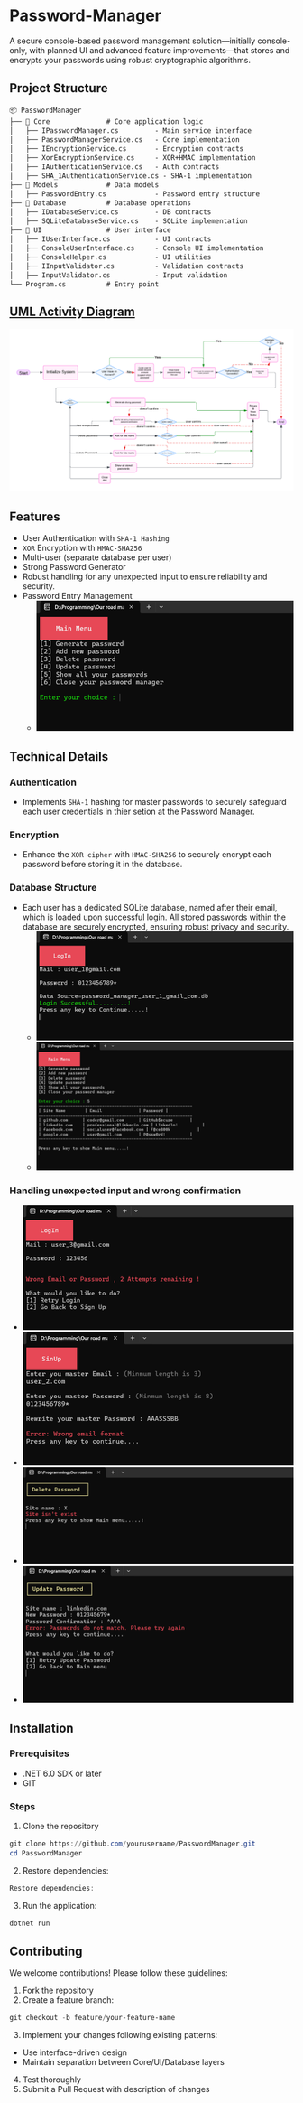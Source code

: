 # Password-Manager
A secure console-based password management solution—initially console-only, with planned UI and advanced feature improvements—that stores and encrypts your passwords using robust cryptographic algorithms.
## Project Structure
```plaintext
📦 PasswordManager
├── 📂 Core              # Core application logic
│   ├── IPasswordManager.cs         - Main service interface
│   ├── PasswordManagerService.cs   - Core implementation
│   ├── IEncryptionService.cs       - Encryption contracts
│   ├── XorEncryptionService.cs     - XOR+HMAC implementation
│   ├── IAuthenticationService.cs   - Auth contracts
│   ├── SHA_1AuthenticationService.cs - SHA-1 implementation
├── 📂 Models            # Data models
│   ├── PasswordEntry.cs            - Password entry structure
├── 📂 Database          # Database operations
│   ├── IDatabaseService.cs         - DB contracts
│   ├── SQLiteDatabaseService.cs    - SQLite implementation
├── 📂 UI                # User interface
│   ├── IUserInterface.cs           - UI contracts
│   ├── ConsoleUserInterface.cs     - Console UI implementation
│   ├── ConsoleHelper.cs            - UI utilities
│   ├── IInputValidator.cs          - Validation contracts
│   ├── InputValidator.cs           - Input validation
└── Program.cs          # Entry point
```
## [UML Activity Diagram](https://lucid.app/lucidchart/3bb6d3b4-ce77-4b12-9143-0361bd801a14/edit?viewport_loc=285%2C990%2C1201%2C501%2C0_0&invitationId=inv_86453fbd-9a38-4aa1-8292-8f35504f0705)
![UML-Activity-diagram](Photos/UML-Activity-diagram.png)
## Features 
- User Authentication with `SHA-1 Hashing` 
- `XOR` Encryption with `HMAC-SHA256` 
- Multi-user (separate database per user)
-  Strong Password Generator
-  Robust handling for any unexpected input to ensure reliability and security. 
- Password Entry Management
  - ![PasswordManager-MainMeu](Photos/PasswordManager-MainMeu.png)
  
## Technical Details 
### Authentication 
- Implements `SHA-1` hashing for master passwords to securely safeguard each user credentials in thier setion at the Password Manager.
### Encryption
- Enhance the `XOR cipher` with `HMAC-SHA256` to securely encrypt each password before storing it in the database.
### Database Structure
- Each user has a dedicated SQLite database, named after their email, which is loaded upon successful login. All stored passwords within the database are securely encrypted, ensuring robust privacy and security. 
  - ![Load-each-user-database](Photos/Load-each-user-database.png)
  - ![Load-each-user-database](Photos/Load-each-user-database_2.png)

### Handling unexpected input and wrong confirmation
  - ![Wrong_LogIn](Photos/Wrong_LogIn.png)
  - ![Handling-unexpected_input_1](Photos/Handling-unexpected_input_1.png)
  - ![Handling-unexpected_input_2](Photos//Handling-unexpected_input_2.png)
  - ![Handling-wrong-confirmation](Photos/Handling-wrong-confirmation.png)
  

## Installation 
### Prerequisites
- .NET 6.0 SDK or later
- GIT
### Steps
1. Clone the repository
```powershell 
git clone https://github.com/yourusername/PasswordManager.git
cd PasswordManager
```
2. Restore dependencies:
```powershell
Restore dependencies:
```
3. Run the application:
```powershell
dotnet run
```


## Contributing
We welcome contributions! Please follow these guidelines:

1. Fork the repository
2. Create a feature branch:
```powershell
git checkout -b feature/your-feature-name
```
3. Implement your changes following existing patterns:
- Use interface-driven design
- Maintain separation between Core/UI/Database layers
4. Test thoroughly
5. Submit a Pull Request with description of changes
